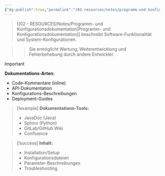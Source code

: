 ```yaml
---
{"dg-publish":true,"permalink":"/02-resources/notes/programm-und-konfigurationsdokumentation/","tags":["dokumentation/software","AP2025/neu"],"noteIcon":"","updated":"2025-09-16T23:41:26.801+02:00"}
---
```



>[[02 - RESOURCES/Notes/Programm- und Konfigurationsdokumentation\|Programm- und Konfigurationsdokumentation]] beschreibt Software-Funktionalität und System-Konfigurationen.

>>Sie ermöglicht Wartung, Weiterentwicklung und Fehlerbehebung durch andere Entwickler.

>[!important] 
>**Dokumentations-Arten:**
>- Code-Kommentare (inline)
>- API-Dokumentation
>- Konfigurations-Beschreibungen
>- Deployment-Guides

>[!example] 
>**Dokumentations-Tools:**
>- JavaDoc (Java)
>- Sphinx (Python)
>- GitLab/GitHub Wiki
>- Confluence

>[!success] 
>**Inhalt:**
>- Installation/Setup
>- Konfigurationsdateien
>- Parameter-Beschreibungen
>- Troubleshooting